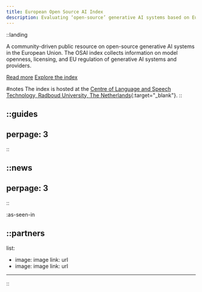 ```yaml
---
title: European Open Source AI Index 
description: Evaluating ‘open-source’ generative AI systems based on European Union regulation. 
---
```



::landing

A community-driven public resource on open-source generative AI systems in the European Union. The OSAI index collects information on model openness, licensing, and EU regulation of generative AI systems and providers.     

[Read more](/about) [Explore the index](/the-index)

#notes
The index is hosted at the [Centre of Language and Speech Technology, Radboud University, The Netherlands](https://www.ru.nl/en/cls/clst){:target="_blank"}.
::

::guides
---
perpage: 3
---
::

::news
---
perpage: 3
---
::

:as-seen-in

::partners
---
list:
  - image: image
    link: url
  - image: image
    link: url
---
::
